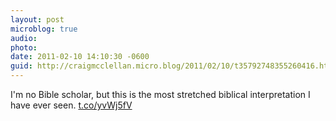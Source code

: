```yaml
---
layout: post
microblog: true
audio: 
photo: 
date: 2011-02-10 14:10:30 -0600
guid: http://craigmcclellan.micro.blog/2011/02/10/t35792748355260416.html
---
```

I'm no Bible scholar, but this is the most stretched biblical interpretation I have ever seen.  [t.co/yvWj5fV](http://t.co/yvWj5fV)
